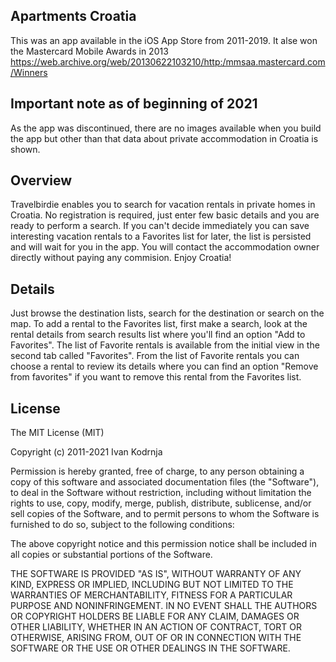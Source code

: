 ## Apartments Croatia

This was an app available in the iOS App Store from 2011-2019. It alse won the Mastercard Mobile Awards in 2013 https://web.archive.org/web/20130622103210/http:/mmsaa.mastercard.com/Winners 

## Important note as of beginning of 2021
As the app was discontinued, there are no images available when you build the app but other than that data about private accommodation in Croatia is shown.

## Overview

Travelbirdie enables you to search for vacation rentals in private homes in Croatia. No registration is required, just enter few basic details and you are ready to perform a search. If you can't decide immediately you can save interesting vacation rentals to a Favorites list for later, the list is persisted and will wait for you in the app. You will contact the accommodation owner directly without paying any commision. Enjoy Croatia!


## Details

Just browse the destination lists, search for the destination or search on the map. To add a rental to the Favorites list, first make a search, look at the rental details from search results list where you'll find an option "Add to Favorites". The list of Favorite rentals is available from the initial view in the second tab called "Favorites". From the list of Favorite rentals you can choose a rental to review its details where you can find an option "Remove from favorites" if you want to remove this rental from the Favorites list. 

## License

The MIT License (MIT)

Copyright (c) 2011-2021 Ivan Kodrnja

Permission is hereby granted, free of charge, to any person obtaining a copy
of this software and associated documentation files (the "Software"), to deal
in the Software without restriction, including without limitation the rights
to use, copy, modify, merge, publish, distribute, sublicense, and/or sell
copies of the Software, and to permit persons to whom the Software is
furnished to do so, subject to the following conditions:

The above copyright notice and this permission notice shall be included in
all copies or substantial portions of the Software.

THE SOFTWARE IS PROVIDED "AS IS", WITHOUT WARRANTY OF ANY KIND, EXPRESS OR
IMPLIED, INCLUDING BUT NOT LIMITED TO THE WARRANTIES OF MERCHANTABILITY,
FITNESS FOR A PARTICULAR PURPOSE AND NONINFRINGEMENT. IN NO EVENT SHALL THE
AUTHORS OR COPYRIGHT HOLDERS BE LIABLE FOR ANY CLAIM, DAMAGES OR OTHER
LIABILITY, WHETHER IN AN ACTION OF CONTRACT, TORT OR OTHERWISE, ARISING FROM,
OUT OF OR IN CONNECTION WITH THE SOFTWARE OR THE USE OR OTHER DEALINGS IN
THE SOFTWARE.
